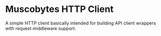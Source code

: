 # Muscobytes HTTP Client

A simple HTTP client basically intended for building API client wrappers with request middleware support.
